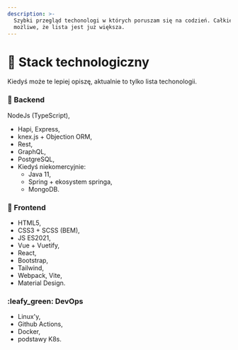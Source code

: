 ```yaml
---
description: >-
  Szybki przegląd techonologi w których poruszam się na codzień. Całkiem
  możliwe, że lista jest już większa.
---
```


# 🍔 Stack technologiczny



Kiedyś może te lepiej opiszę, aktualnie to tylko lista techonologii.

### :bacon: Backend

NodeJs (TypeScript),

* Hapi, Express,
* knex.js + Objection ORM,
* Rest,
* GraphQL,
* PostgreSQL,
* Kiedyś niekomercyjnie:
  * Java 11,
  * Spring + ekosystem springa,
  * MongoDB.

### :cheese: Frontend

* HTML5,
* CSS3 + SCSS (BEM),
* JS ES2021,
* Vue + Vuetify,
* React,
* Bootstrap,
* Tailwind,
* Webpack, Vite,
* Material Design.



### :leafy\_green: DevOps

* Linux'y,
* Github Actions,
* Docker,
* podstawy K8s.
